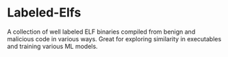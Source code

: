 # Labeled-Elfs
A collection of well labeled ELF binaries compiled from benign and malicious code in various ways. Great for exploring similarity in executables and training various ML models.
